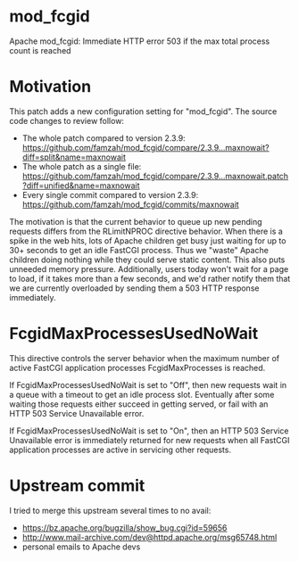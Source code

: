 # mod_fcgid
Apache mod_fcgid: Immediate HTTP error 503 if the max total process count is reached

# Motivation
This patch adds a new configuration setting for "mod_fcgid". The source code changes to review follow:
- The whole patch compared to version 2.3.9: https://github.com/famzah/mod_fcgid/compare/2.3.9...maxnowait?diff=split&name=maxnowait
- The whole patch as a single file: https://github.com/famzah/mod_fcgid/compare/2.3.9...maxnowait.patch?diff=unified&name=maxnowait
- Every single commit compared to version 2.3.9: https://github.com/famzah/mod_fcgid/commits/maxnowait

The motivation is that the current behavior to queue up new pending requests differs from the RLimitNPROC directive behavior. When there is a spike in the web hits, lots of Apache children get busy just waiting for up to 30+ seconds to get an idle FastCGI process. Thus we "waste" Apache children doing nothing while they could serve static content. This also puts unneeded memory pressure. Additionally, users today won't wait for a page to load, if it takes more than a few seconds, and we'd rather notify them that we are currently overloaded by sending them a 503 HTTP response immediately.

# FcgidMaxProcessesUsedNoWait
This directive controls the server behavior when the maximum number of active FastCGI application processes FcgidMaxProcesses is reached.

If FcgidMaxProcessesUsedNoWait is set to "Off", then new requests wait in a queue with a timeout to get an idle process slot. Eventually after some waiting those requests either succeed in getting served, or fail with an HTTP 503 Service Unavailable error.

If FcgidMaxProcessesUsedNoWait is set to "On", then an HTTP 503 Service Unavailable error is immediately returned for new requests when all FastCGI application processes are active in servicing other requests.

# Upstream commit
I tried to merge this upstream several times to no avail:
- https://bz.apache.org/bugzilla/show_bug.cgi?id=59656
- http://www.mail-archive.com/dev@httpd.apache.org/msg65748.html
- personal emails to Apache devs
